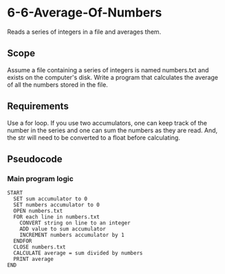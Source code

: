 # 6-6-Average-Of-Numbers
 Reads a series of integers in a file and averages them.

## Scope
Assume a file containing a series of integers is named numbers.txt and exists on the computer's disk. Write a program that calculates the average of all the numbers stored in the file.

## Requirements
Use a for loop. If you use two accumulators, one can keep track of the number in the series and one can sum the numbers as they are read. And, the str will need to be converted to a float before calculating.

## Pseudocode
### Main program logic
    START
      SET sum accumulator to 0
      SET numbers accumulator to 0
      OPEN numbers.txt
      FOR each line in numbers.txt
        CONVERT string on line to an integer
        ADD value to sum accumulator
        INCREMENT numbers accumulator by 1
      ENDFOR
      CLOSE numbers.txt
      CALCULATE average = sum divided by numbers
      PRINT average
    END
